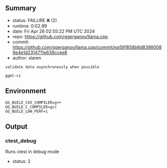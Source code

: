 ## Summary

- status:  FAILURE ❌ (2)
- runtime: 0:02.99
- date:    Fri Apr 26 02:55:22 PM UTC 2024
- repo:    https://github.com/ggerganov/llama.cpp
- commit:  https://github.com/ggerganov/llama.cpp/commit/ea591858b8d83980089e4e1d2314711e639ccee8
- author:  slaren
```
validate data asynchronously when possible

ggml-ci
```

## Environment

```
GG_BUILD_CXX_COMPILER=g++
GG_BUILD_C_COMPILER=gcc
GG_BUILD_LOW_PERF=1
```

## Output

### ctest_debug

Runs ctest in debug mode
- status: 2
```

```

